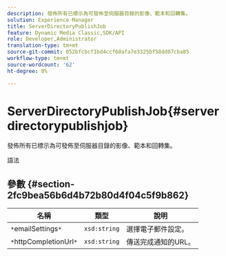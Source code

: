 ```yaml
---
description: 發佈所有已標示為可發佈至伺服器目錄的影像、範本和回轉集。
solution: Experience Manager
title: ServerDirectoryPublishJob
feature: Dynamic Media Classic,SDK/API
role: Developer,Administrator
translation-type: tm+mt
source-git-commit: 052bfcbcf1bd4ccf60afa7e3325bf58dd07cba85
workflow-type: tm+mt
source-wordcount: '62'
ht-degree: 8%

---
```



# ServerDirectoryPublishJob{#serverdirectorypublishjob}

發佈所有已標示為可發佈至伺服器目錄的影像、範本和回轉集。

語法

## 參數 {#section-2fc9bea56b6d4b72b80d4f04c5f9b862}

| 名稱 | 類型 | 說明 |
|---|---|---|
| `*`emailSettings`*` | `xsd:string` | 選擇電子郵件設定。 |
| `*`httpCompletionUrl`*` | `xsd:string` | 傳送完成通知的URL。 |

